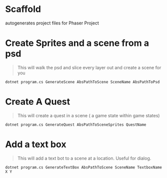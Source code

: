 # Scaffold
autogenerates project files for Phaser Project

# Create Sprites and a scene from a psd
> This will walk the psd and slice every layer out and create a scene for you

`dotnet program.cs GenerateScene AbsPathToScene SceneName AbsPathToPsd`

# Create A Quest
> This will create a quest in a scene ( a game state within game states)

`dotnet program.cs GenerateQuest AbsPathToSceneSprites QuestName`

# Add a text box
> This will add a text bot to a scene at a location. Useful for dialog.

`dotnet program.cs GenerateTextBox AbsPathToScene SceneName TextboxName X Y`
